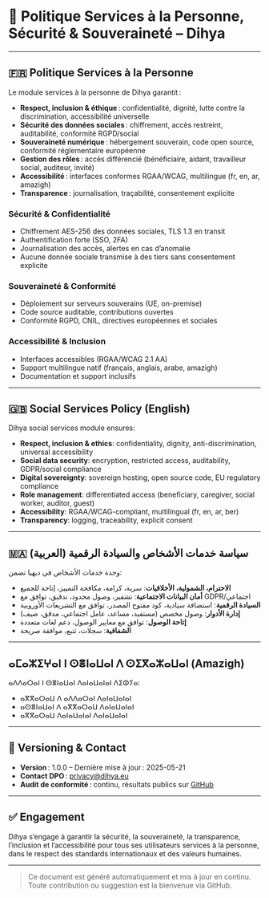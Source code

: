 # 🤝 Politique Services à la Personne, Sécurité & Souveraineté – Dihya

---

## 🇫🇷 Politique Services à la Personne

Le module services à la personne de Dihya garantit :
- **Respect, inclusion & éthique** : confidentialité, dignité, lutte contre la discrimination, accessibilité universelle
- **Sécurité des données sociales** : chiffrement, accès restreint, auditabilité, conformité RGPD/social
- **Souveraineté numérique** : hébergement souverain, code open source, conformité réglementaire européenne
- **Gestion des rôles** : accès différencié (bénéficiaire, aidant, travailleur social, auditeur, invité)
- **Accessibilité** : interfaces conformes RGAA/WCAG, multilingue (fr, en, ar, amazigh)
- **Transparence** : journalisation, traçabilité, consentement explicite

### Sécurité & Confidentialité
- Chiffrement AES-256 des données sociales, TLS 1.3 en transit
- Authentification forte (SSO, 2FA)
- Journalisation des accès, alertes en cas d’anomalie
- Aucune donnée sociale transmise à des tiers sans consentement explicite

### Souveraineté & Conformité
- Déploiement sur serveurs souverains (UE, on-premise)
- Code source auditable, contributions ouvertes
- Conformité RGPD, CNIL, directives européennes et sociales

### Accessibilité & Inclusion
- Interfaces accessibles (RGAA/WCAG 2.1 AA)
- Support multilingue natif (français, anglais, arabe, amazigh)
- Documentation et support inclusifs

---

## 🇬🇧 Social Services Policy (English)

Dihya social services module ensures:
- **Respect, inclusion & ethics**: confidentiality, dignity, anti-discrimination, universal accessibility
- **Social data security**: encryption, restricted access, auditability, GDPR/social compliance
- **Digital sovereignty**: sovereign hosting, open source code, EU regulatory compliance
- **Role management**: differentiated access (beneficiary, caregiver, social worker, auditor, guest)
- **Accessibility**: RGAA/WCAG-compliant, multilingual (fr, en, ar, ber)
- **Transparency**: logging, traceability, explicit consent

---

## 🇲🇦 سياسة خدمات الأشخاص والسيادة الرقمية (العربية)

وحدة خدمات الأشخاص في ديهيا تضمن:
- **الاحترام، الشمولية، الأخلاقيات**: سرية، كرامة، مكافحة التمييز، إتاحة للجميع
- **أمان البيانات الاجتماعية**: تشفير، وصول محدود، تدقيق، توافق مع GDPR/اجتماعي
- **السيادة الرقمية**: استضافة سيادية، كود مفتوح المصدر، توافق مع التشريعات الأوروبية
- **إدارة الأدوار**: وصول مخصص (مستفيد، مساعد، عامل اجتماعي، مدقق، ضيف)
- **إتاحة الوصول**: توافق مع معايير الوصول، دعم لغات متعددة
- **الشفافية**: سجلات، تتبع، موافقة صريحة

---

## ⴰⵎⴰⵣⵉⵖⴰⵏ ⵏ ⵙⴻⵏⴰⵡⴰⵏ ⴷ ⵙⵉⴳⴰⵣⴰⵡⴰⵏ (Amazigh)

ⴰⴷⴷⴰⵔⴰⵏ ⵏ ⵙⴻⵏⴰⵡⴰⵏ ⴷⴰⵏⴰⵡⴰⵏⴰⵏ ⴷⵉⵀⵢⴰ:
- ⴰⴳⴳⴰⵔⴰⵡ ⴷ ⴰⴷⴷⴰⵔⴰⵏ ⴷⴰⵏⴰⵡⴰⵏⴰⵏ
- ⴰⵙⴻⵏⴰⵡⴰⵏ ⴷ ⴰⴳⴳⴰⵔⴰⵡ ⴷⴰⵏⴰⵡⴰⵏⴰⵏ
- ⴰⴳⴳⴰⵔⴰⵡ ⴷⴰⵏⴰⵡⴰⵏⴰⵏ ⴷⴰⵏⴰⵡⴰⵏⴰⵏ

---

## 📜 Versioning & Contact

- **Version** : 1.0.0 – Dernière mise à jour : 2025-05-21
- **Contact DPO** : privacy@dihya.eu
- **Audit de conformité** : continu, résultats publics sur [GitHub](https://github.com/DihyaOrg/Dihya)

---

## ✅ Engagement

Dihya s’engage à garantir la sécurité, la souveraineté, la transparence, l’inclusion et l’accessibilité pour tous ses utilisateurs services à la personne, dans le respect des standards internationaux et des valeurs humaines.

---

> Ce document est généré automatiquement et mis à jour en continu.
> Toute contribution ou suggestion est la bienvenue via GitHub.
